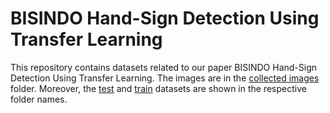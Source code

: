 # BISINDO Hand-Sign Detection Using Transfer Learning
This repository contains datasets related to our paper BISINDO Hand-Sign Detection Using Transfer Learning.
The images are in the [collected images](https://github.com/rhiosutoyo/Research-Binus-BISINDO-DATASET/tree/master/collectedimages) folder. 
Moreover, the [test](https://github.com/rhiosutoyo/Research-Binus-BISINDO-DATASET/tree/master/test) and [train](https://github.com/rhiosutoyo/Research-Binus-BISINDO-DATASET/tree/master/train) datasets are shown in the respective folder names.
